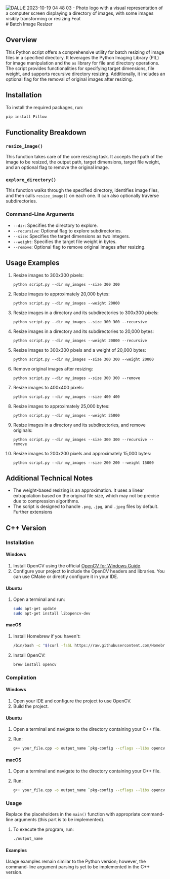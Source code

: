 ![DALL·E 2023-10-19 04 48 03 - Photo logo with a visual representation of a computer screen displaying a directory of images, with some images visibly transforming or resizing  Feat](https://github.com/AkarisDimitry/ImgSqueezifier/assets/34775621/dd130c3f-2683-4406-885c-62f1e65e9165)# 
Batch Image Resizer

## Overview

This Python script offers a comprehensive utility for batch resizing of image files in a specified directory. It leverages the Python Imaging Library (PIL) for image manipulation and the `os` library for file and directory operations. The script provides functionalities for specifying target dimensions, file weight, and supports recursive directory resizing. Additionally, it includes an optional flag for the removal of original images after resizing.

## Installation

To install the required packages, run:

```bash
pip install Pillow
```

## Functionality Breakdown

### `resize_image()`

This function takes care of the core resizing task. It accepts the path of the image to be resized, the output path, target dimensions, target file weight, and an optional flag to remove the original image.

### `explore_directory()`

This function walks through the specified directory, identifies image files, and then calls `resize_image()` on each one. It can also optionally traverse subdirectories.

### Command-Line Arguments

- `--dir`: Specifies the directory to explore.
- `--recursive`: Optional flag to explore subdirectories.
- `--size`: Specifies the target dimensions as two integers.
- `--weight`: Specifies the target file weight in bytes.
- `--remove`: Optional flag to remove original images after resizing.

## Usage Examples

1. Resize images to 300x300 pixels:
   ```
   python script.py --dir my_images --size 300 300
   ```
   
2. Resize images to approximately 20,000 bytes:
   ```
   python script.py --dir my_images --weight 20000
   ```
   
3. Resize images in a directory and its subdirectories to 300x300 pixels:
   ```
   python script.py --dir my_images --size 300 300 --recursive
   ```
   
4. Resize images in a directory and its subdirectories to 20,000 bytes:
   ```
   python script.py --dir my_images --weight 20000 --recursive
   ```
   
5. Resize images to 300x300 pixels and a weight of 20,000 bytes:
   ```
   python script.py --dir my_images --size 300 300 --weight 20000
   ```

6. Remove original images after resizing:
   ```
   python script.py --dir my_images --size 300 300 --remove
   ```
   
7. Resize images to 400x400 pixels:
   ```
   python script.py --dir my_images --size 400 400
   ```
   
8. Resize images to approximately 25,000 bytes:
   ```
   python script.py --dir my_images --weight 25000
   ```
   
9. Resize images in a directory and its subdirectories, and remove originals:
   ```
   python script.py --dir my_images --size 300 300 --recursive --remove
   ```
   
10. Resize images to 200x200 pixels and approximately 15,000 bytes:
    ```
    python script.py --dir my_images --size 200 200 --weight 15000
    ```

## Additional Technical Notes

- The weight-based resizing is an approximation. It uses a linear extrapolation based on the original file size, which may not be precise due to compression algorithms.
- The script is designed to handle `.png`, `.jpg`, and `.jpeg` files by default. Further extensions

## C++ Version

### Installation

#### Windows

1. Install OpenCV using the official [OpenCV for Windows Guide](https://docs.opencv.org/master/d3/d52/tutorial_windows_install.html).
2. Configure your project to include the OpenCV headers and libraries. You can use CMake or directly configure it in your IDE.

#### Ubuntu

1. Open a terminal and run:

   ```bash
   sudo apt-get update
   sudo apt-get install libopencv-dev
   ```

#### macOS

1. Install Homebrew if you haven't:

   ```bash
   /bin/bash -c "$(curl -fsSL https://raw.githubusercontent.com/Homebrew/install/HEAD/install.sh)"
   ```

2. Install OpenCV:

   ```bash
   brew install opencv
   ```

### Compilation

#### Windows

1. Open your IDE and configure the project to use OpenCV.
2. Build the project.

#### Ubuntu

1. Open a terminal and navigate to the directory containing your C++ file.
2. Run:

   ```bash
   g++ your_file.cpp -o output_name `pkg-config --cflags --libs opencv4`
   ```

#### macOS

1. Open a terminal and navigate to the directory containing your C++ file.
2. Run:

   ```bash
   g++ your_file.cpp -o output_name `pkg-config --cflags --libs opencv4`
   ```

### Usage

Replace the placeholders in the `main()` function with appropriate command-line arguments (this part is to be implemented).

1. To execute the program, run:

   ```bash
   ./output_name
   ```

#### Examples

Usage examples remain similar to the Python version; however, the command-line argument parsing is yet to be implemented in the C++ version.
